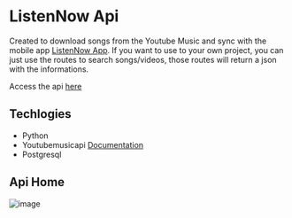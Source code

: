 # ListenNow Api

Created to download songs from the Youtube Music and sync with the mobile app [ListenNow App](https://github.com/GeovaniTech/ListenNow-App).
If you want to use to your own project, you can just use the routes to search songs/videos, those routes will return a json with the informations.

Access the api [here](https://api.devpree.com.br)

## Techlogies 
+ Python
+ Youtubemusicapi [Documentation](https://ytmusicapi.readthedocs.io/en/stable/)
+ Postgresql

## Api Home
![image](https://github.com/GeovaniTech/ListenNow-Api/assets/84943777/38cb5ba2-1e88-45c2-9cfc-e9c51c1cfe49)
